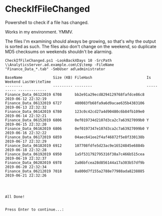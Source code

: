 # CheckIfFileChanged
Powershell to check if a file has changed. 

Works in my environment. YMMV.

The files I'm examining should always be growing, so that's why the output is sorted as such. The files also don't change on the weekend, so duplicate MD5 checksums on weekends shouldn't be alarming.

`CheckIfFileChanged.ps1 -LookBackXDays 10 -SrcPath \\AnalyticsServer.ad.example.com\C$\temp -FileName "Finance_Data_*.tab" -SmbUser ad\administrator`


    BaseName              Size (KB) FileHash                         Is Weekend LastWriteTime
    --------              --------- --------                         ---------- -------------
    Finance_Data_06122019 6708      bb2e91a29ecd8294129768fafdce86c8            2019-06-12 22:32:19
    Finance_Data_06132019 6727      480083fb68fa9a6d9acae635b4383106            2019-06-13 22:32:32
    Finance_Data_06142019 6780      123c0c42cd27a4d90480c6b84fb109e0            2019-06-14 22:32:21
    Finance_Data_06152019 6806      0ef019734d2107d3ca2c7a63927099b0 Y          2019-06-15 22:32:20
    Finance_Data_06162019 6806      0ef0197347e107d3ca2c7a63927099b0 Y          2019-06-16 22:32:22
    Finance_Data_06172019 6859      04aec641ee2f4af46872f5e8f330138b            2019-06-17 22:32:29
    Finance_Data_06182019 6912      107708fdfe5d23ac9e16524845e6884b            2019-06-18 22:32:28
    Finance_Data_06192019 6950      1a5f531792795316f38a7c466b515cea            2019-06-19 22:32:37
    Finance_Data_06202019 6978      2a86bfcea28d856144a17a303b57df9b            2019-06-20 22:32:34
    Finance_Data_06212019 7018      8a800d7f155a2788e77988ada8238885            2019-06-21 22:32:26
    
    
    
    
    All Done!
    
    
    Press Enter to continue...:
